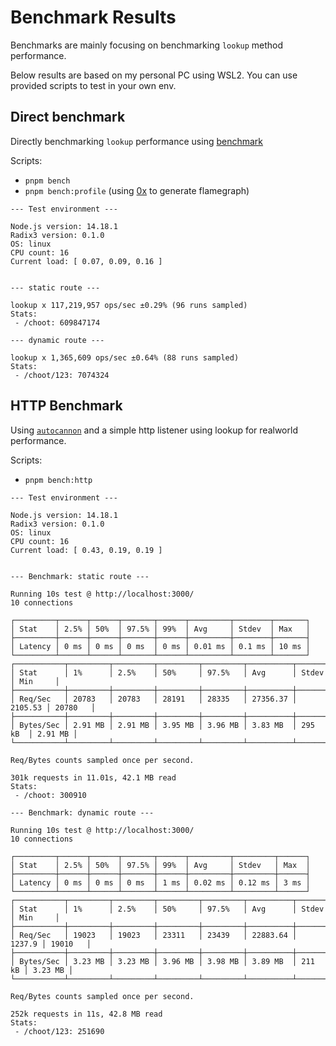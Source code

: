 # Benchmark Results

Benchmarks are mainly focusing on benchmarking `lookup` method performance.

Below results are based on my personal PC using WSL2. You can use provided scripts to test in your own env.

## Direct benchmark

Directly benchmarking `lookup` performance using [benchmark](https://www.npmjs.com/package/benchmark)

Scripts:
- `pnpm bench`
- `pnpm bench:profile` (using [0x](https://www.npmjs.com/package/0x) to generate flamegraph)


```
--- Test environment ---

Node.js version: 14.18.1
Radix3 version: 0.1.0
OS: linux
CPU count: 16
Current load: [ 0.07, 0.09, 0.16 ]


--- static route ---

lookup x 117,219,957 ops/sec ±0.29% (96 runs sampled)
Stats:
 - /choot: 609847174

--- dynamic route ---

lookup x 1,365,609 ops/sec ±0.64% (88 runs sampled)
Stats:
 - /choot/123: 7074324
 ```

## HTTP Benchmark


Using [`autocannon`](https://github.com/mcollina/autocannon) and a simple http listener using lookup for realworld performance.

Scripts:
- `pnpm bench:http`

```
--- Test environment ---

Node.js version: 14.18.1
Radix3 version: 0.1.0
OS: linux
CPU count: 16
Current load: [ 0.43, 0.19, 0.19 ]


--- Benchmark: static route ---

Running 10s test @ http://localhost:3000/
10 connections

┌─────────┬──────┬──────┬───────┬──────┬─────────┬────────┬───────┐
│ Stat    │ 2.5% │ 50%  │ 97.5% │ 99%  │ Avg     │ Stdev  │ Max   │
├─────────┼──────┼──────┼───────┼──────┼─────────┼────────┼───────┤
│ Latency │ 0 ms │ 0 ms │ 0 ms  │ 0 ms │ 0.01 ms │ 0.1 ms │ 10 ms │
└─────────┴──────┴──────┴───────┴──────┴─────────┴────────┴───────┘
┌───────────┬─────────┬─────────┬─────────┬─────────┬──────────┬─────────┬─────────┐
│ Stat      │ 1%      │ 2.5%    │ 50%     │ 97.5%   │ Avg      │ Stdev   │ Min     │
├───────────┼─────────┼─────────┼─────────┼─────────┼──────────┼─────────┼─────────┤
│ Req/Sec   │ 20783   │ 20783   │ 28191   │ 28335   │ 27356.37 │ 2105.53 │ 20780   │
├───────────┼─────────┼─────────┼─────────┼─────────┼──────────┼─────────┼─────────┤
│ Bytes/Sec │ 2.91 MB │ 2.91 MB │ 3.95 MB │ 3.96 MB │ 3.83 MB  │ 295 kB  │ 2.91 MB │
└───────────┴─────────┴─────────┴─────────┴─────────┴──────────┴─────────┴─────────┘

Req/Bytes counts sampled once per second.

301k requests in 11.01s, 42.1 MB read
Stats:
 - /choot: 300910

--- Benchmark: dynamic route ---

Running 10s test @ http://localhost:3000/
10 connections

┌─────────┬──────┬──────┬───────┬──────┬─────────┬─────────┬──────┐
│ Stat    │ 2.5% │ 50%  │ 97.5% │ 99%  │ Avg     │ Stdev   │ Max  │
├─────────┼──────┼──────┼───────┼──────┼─────────┼─────────┼──────┤
│ Latency │ 0 ms │ 0 ms │ 0 ms  │ 1 ms │ 0.02 ms │ 0.12 ms │ 3 ms │
└─────────┴──────┴──────┴───────┴──────┴─────────┴─────────┴──────┘
┌───────────┬─────────┬─────────┬─────────┬─────────┬──────────┬────────┬─────────┐
│ Stat      │ 1%      │ 2.5%    │ 50%     │ 97.5%   │ Avg      │ Stdev  │ Min     │
├───────────┼─────────┼─────────┼─────────┼─────────┼──────────┼────────┼─────────┤
│ Req/Sec   │ 19023   │ 19023   │ 23311   │ 23439   │ 22883.64 │ 1237.9 │ 19010   │
├───────────┼─────────┼─────────┼─────────┼─────────┼──────────┼────────┼─────────┤
│ Bytes/Sec │ 3.23 MB │ 3.23 MB │ 3.96 MB │ 3.98 MB │ 3.89 MB  │ 211 kB │ 3.23 MB │
└───────────┴─────────┴─────────┴─────────┴─────────┴──────────┴────────┴─────────┘

Req/Bytes counts sampled once per second.

252k requests in 11s, 42.8 MB read
Stats:
 - /choot/123: 251690
```
